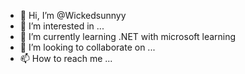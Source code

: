 - 👋 Hi, I’m @Wickedsunnyy
- 👀 I’m interested in ...
- 🌱 I’m currently learning .NET with microsoft learning
- 💞️ I’m looking to collaborate on ...
- 📫 How to reach me ...

<!---
Wickedsunnyy/Wickedsunnyy is a ✨ special ✨ repository because its `README.md` (this file) appears on your GitHub profile.
You can click the Preview link to take a look at your changes.
--->
